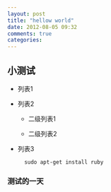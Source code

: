 ```yaml
---
layout: post
title: "hellow world"
date: 2012-08-05 09:32
comments: true
categories: 
---
```

## 小测试

* 列表1

* 列表2
  
  - 二级列表1

  - 二级列表2

* 列表3

        sudo apt-get install ruby

### 测试的一天	
